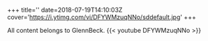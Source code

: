 +++
title=''
date=2018-07-19T14:10:03Z
cover='https://i.ytimg.com/vi/DFYWMzuqNNo/sddefault.jpg'
+++

All content belongs to GlennBeck.
{{< youtube DFYWMzuqNNo >}}
